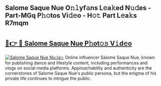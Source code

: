 ## Salome Saque Nue O𝚗𝚕yf𝚊ns L𝚎a𝚔ed N𝚞𝚍es - Part-MGq P𝚑𝚘tos Vi𝚍𝚎o - H𝚘𝚝 Part L𝚎a𝚔s R7mqm

# <h2><a href="http://kf5bmc8.oniu.top/?m=Salome+Saque+Nue">🔗👉 🔴 Salome Saque Nue P𝚑ot𝚘𝚜 V𝚒d𝚎o</a></h2>

[![Salome Saque Nue Nu𝚍e𝚜](https://i.imgur.com/0qMVB7G.gif)](http://kf5bmc8.oniu.top/?m=Salome+Saque+Nue)
Online influencer Salome Saque Nue, known for publishing dance and lifestyle content, including performances and vlogs on social media platforms. Approachability and authenticity are the cornerstones of Salome Saque Nue's public persona, but the enigma of his private life continues to intrigue the public.  
